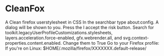 # CleanFox
A Clean firefox userstylesheet in CSS
In the searchbar type about:config. A dialog will be shown to you. Press the I accept the risk button.
Search for toolkit.legacyUserProfileCustomizations.stylesheets, layers.acceleration.force-enabled, gfx.webrender.all, and svg.context-properties.content.enabled. Change them to True
Go to your Firefox profile:
If you're on Linux: $HOME/.mozilla/firefox/XXXXXXX.default-release/

